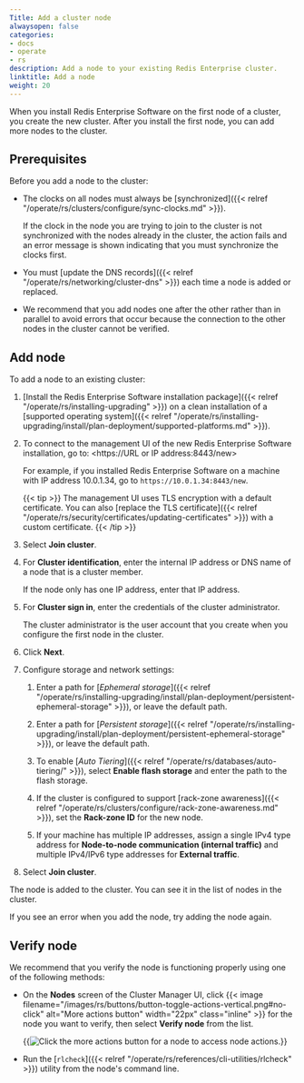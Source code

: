 ```yaml
---
Title: Add a cluster node
alwaysopen: false
categories:
- docs
- operate
- rs
description: Add a node to your existing Redis Enterprise cluster.
linktitle: Add a node
weight: 20
---
```

When you install Redis Enterprise Software on the first node of a cluster, you create the new cluster.
After you install the first node, you can add more nodes to the cluster.

## Prerequisites

Before you add a node to the cluster:

- The clocks on all nodes must always be [synchronized]({{< relref "/operate/rs/clusters/configure/sync-clocks.md" >}}).

    If the clock in the node you are trying to join to the cluster is not synchronized with the nodes already in the cluster,
    the action fails and an error message is shown indicating that you must synchronize the clocks first.

- You must [update the DNS records]({{< relref "/operate/rs/networking/cluster-dns" >}})
    each time a node is added or replaced.

- We recommend that you add nodes one after the other rather than in parallel
    to avoid errors that occur because the connection to the other nodes in the cluster cannot be verified.

## Add node

To add a node to an existing cluster:

1. [Install the Redis Enterprise Software installation package]({{< relref "/operate/rs/installing-upgrading" >}}) on a clean installation
    of a [supported operating system]({{< relref "/operate/rs/installing-upgrading/install/plan-deployment/supported-platforms.md" >}}).

1. To connect to the management UI of the new Redis Enterprise Software installation, go to: <https://URL or IP address:8443/new>

    For example, if you installed Redis Enterprise Software on a machine with IP address 10.0.1.34, go to `https://10.0.1.34:8443/new`.

    {{< tip >}}
The management UI uses TLS encryption with a default certificate.
You can also [replace the TLS certificate]({{< relref "/operate/rs/security/certificates/updating-certificates" >}})
with a custom certificate.
    {{< /tip >}}

1. Select **Join cluster**.

1. For **Cluster identification**, enter the internal IP address or DNS name of a node that is a cluster member.

    If the node only has one IP address, enter that IP address.

1. For **Cluster sign in**, enter the credentials of the cluster administrator.

    The cluster administrator is the user account that you create when you configure the first node in the cluster.

1. Click **Next**.

1. Configure storage and network settings:

    1. Enter a path for [*Ephemeral storage*]({{< relref "/operate/rs/installing-upgrading/install/plan-deployment/persistent-ephemeral-storage" >}}), or leave the default path.

    1. Enter a path for [*Persistent storage*]({{< relref "/operate/rs/installing-upgrading/install/plan-deployment/persistent-ephemeral-storage" >}}),
        or leave the default path.

    1. To enable [*Auto Tiering*]({{< relref "/operate/rs/databases/auto-tiering/" >}}),
        select **Enable flash storage** and enter the path to the flash storage.

    1. If the cluster is configured to support [rack-zone awareness]({{< relref "/operate/rs/clusters/configure/rack-zone-awareness.md" >}}), set the **Rack-zone ID** for the new node.

    1. If your machine has multiple IP addresses, assign a single IPv4 type address for **Node-to-node communication (internal traffic)** and multiple IPv4/IPv6 type addresses for **External traffic**.

1. Select **Join cluster**.

The node is added to the cluster.
You can see it in the list of nodes in the cluster.

If you see an error when you add the node, try adding the node again.

## Verify node

We recommend that you verify the node is functioning properly using one of the following methods:

- On the **Nodes** screen of the Cluster Manager UI, click {{< image filename="/images/rs/buttons/button-toggle-actions-vertical.png#no-click" alt="More actions button" width="22px" class="inline" >}} for the node you want to verify, then select **Verify node** from the list.

    {{<image filename="images/rs/screenshots/nodes/secondary-nodes-more-actions.png" alt="Click the more actions button for a node to access node actions.">}}

- Run the [`rlcheck`]({{< relref "/operate/rs/references/cli-utilities/rlcheck" >}}) utility from the node's command line.
